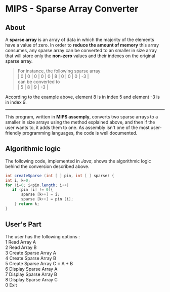 # MIPS - Sparse Array Converter 

## About
A **sparse array** is an array of data in which the majority of the elements have a value of zero. In order to **reduce the amount of memory** this array consumes, any sparse array can be converted to an smaller in size array that will store only the **non-zero** values and their indexes on the original sparse array.   

> For instance, the following sparse array  
| 0 | 0 | 0 | 0 | 0 | 8 | 0 | 0 | 0 | -3 |  
can be converted to   
| 5 | 8 | 9 | -3 |  

According to the example above, element 8 is in index 5 and element -3 is in index 9.

---

This program, written in **MIPS assemply**, converts two sparse arrays to a smaller in size arrays using the method explained above, and then if the user wants to, it adds them to one. As assembly isn't one of the most user-friendly programming languages, the code is well documented.

## Algorithmic logic
The following code, implemented in *Java*, shows the algorithmic logic behind the conversion described above.  
``` java
int createSparse (int [ ] pin, int [ ] sparse) { 
int i, k=0; 
for (i=0; i<pin.length; i++) 
   if (pin [i] != 0){ 
       sparse [k++] = i; 
       sparse [k++] = pin [i]; 
    } return k;
}
```

## User's Part
The user has the following options :  
1 Read Array A  
2 Read Array B   
3 Create Sparse Array A   
4 Create Sparse Array B   
5 Create Sparse Array C = A + B   
6 Display Sparse Array A   
7 Display Sparse Array B   
8 Display Sparse Array C  
0 Exit

